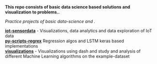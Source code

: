 <strong>This repo consists of basic data science based solutions and visualization to problems..</strong>

_Practice projects of basic data-science and ._


<summary><b><a href="https://github.com/Praveenk8051/python-scripts-projects/tree/master/data_version_control">iot-sensordata</a></b>  - Visualizations, data analytics and data exploration of IoT data</summary>



<summary><b><a href="https://github.com/Praveenk8051/python-scripts-projects/tree/master/scripts">py-scripts-regrex</a></b>  Regression algos and LSTM keras based implementations</summary>



<summary><b><a href="https://github.com/Praveenk8051/python-scripts-projects/tree/master/web_scraping">visualizations</a></b>  - Visualizations using dash and study and analysis of different Machine Learning algorithms on the example-dataset</summary>




	


